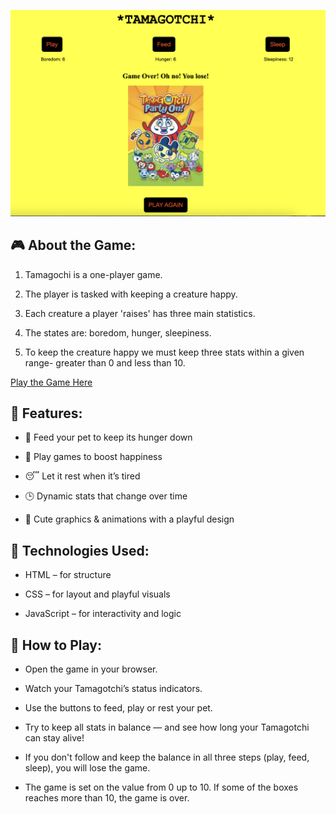 ![Tamagatchi Screenshot](./assets/tamagotchi_screenshot.png)

## 🎮 About the Game:

1. Tamagochi is a one-player game.

2. The player is tasked with keeping a creature happy.

3. Each creature a player 'raises' has three main statistics.

4. The states are: boredom, hunger, sleepiness.

5.  To keep the creature happy we must keep three stats within a given range- greater than 0 and less than 10.

[Play the Game Here](https://jelena810-byte.github.io/tamagotchi/)

 
## 🧩 Features:

 * 🍼 Feed your pet to keep its hunger down

 *  🎲 Play games to boost happiness

* 😴 Let it rest when it’s tired

* 🕒 Dynamic stats that change over time

* 💖 Cute graphics & animations with a playful design


## 🧠 Technologies Used:

* HTML – for structure

* CSS – for layout and playful visuals

* JavaScript – for interactivity and logic

## 🚀 How to Play:

* Open the game in your browser.

* Watch your Tamagotchi’s status indicators.

* Use the buttons to feed, play or rest your pet.

* Try to keep all stats in balance — and see how long your Tamagotchi can stay alive!

* If you don't follow and keep the balance in all three steps (play, feed, sleep), you will lose the game.

* The game is set on the value from 0 up to 10. If some of the boxes reaches more than 10, the game is over.




